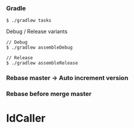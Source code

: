 ### Gradle

```
$ ./gradlew tasks
```

Debug / Release variants

```
// Debug
$ ./gradlew assembleDebug

// Release
$ ./gradlew assembleRelease
```

### Rebase master -> Auto increment version

### Rebase before merge master
# IdCaller
